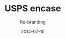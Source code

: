 ---
title: USPS encase
subtitle: Re-branding
layout: default
modal-id: 8
date: 2014-07-15
img: Hero_1.jpg
img-folder: 8_USPSencase
thumbnail: 7_USPS thumbnail.jpg
alt: Better package design for letter carriers
project-date: April 2014


---